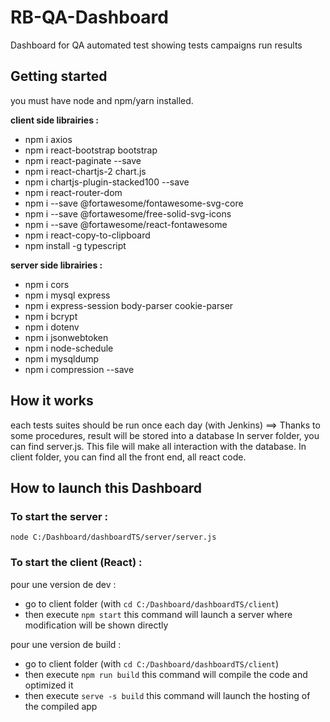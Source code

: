 # RB-QA-Dashboard

Dashboard for QA automated test showing tests campaigns run results

## Getting started

you must have node and npm/yarn installed.

**client side librairies :**

-   npm i axios
-   npm i react-bootstrap bootstrap
-   npm i react-paginate --save
-   npm i react-chartjs-2 chart.js
-   npm i chartjs-plugin-stacked100 --save
-   npm i react-router-dom
-   npm i --save @fortawesome/fontawesome-svg-core
-   npm i --save @fortawesome/free-solid-svg-icons
-   npm i --save @fortawesome/react-fontawesome
-   npm i react-copy-to-clipboard
-   npm install -g typescript

**server side librairies :**

-   npm i cors
-   npm i mysql express
-   npm i express-session body-parser cookie-parser
-   npm i bcrypt
-   npm i dotenv
-   npm i jsonwebtoken
-   npm i node-schedule
-   npm i mysqldump
-   npm i compression --save

## How it works

each tests suites should be run once each day (with Jenkins) ==> Thanks to some procedures, result will be stored into a database
In server folder, you can find server.js. This file will make all interaction with the database.
In client folder, you can find all the front end, all react code.

## How to launch this Dashboard

### To start the server :

`node C:/Dashboard/dashboardTS/server/server.js`

### To start the client (React) :

pour une version de dev :

-   go to client folder (with `cd C:/Dashboard/dashboardTS/client`)
-   then execute `npm start`
    this command will launch a server where modification will be shown directly

pour une version de build :

-   go to client folder (with `cd C:/Dashboard/dashboardTS/client`)
-   then execute `npm run build`
    this command will compile the code and optimized it
-   then execute `serve -s build`
    this command will launch the hosting of the compiled app
